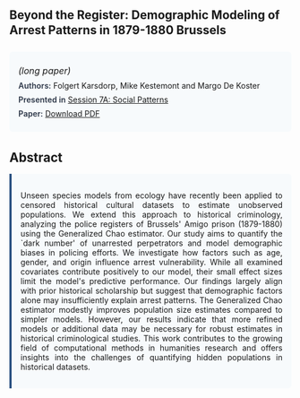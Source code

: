 
<style>    
    h2 {
        margin-top: 0;
        margin-bottom: 1.5rem;
        line-height: 1.3;
    }
    
    h3 {
        margin-top: 2rem;
        margin-bottom: 1rem;
        font-size: 1.4rem;
        font-weight:bold;
    }
    
    .metadata {
        background-color: #f7fafc;
        padding: 1rem;
        border-radius: 6px;
        margin-bottom: 2rem;
    }
    
    .metadata p {
        margin: 0.5rem 0;
    }
    
    .abstract {
        text-align: justify;
        padding: 1rem;
        background-color: #f7fafc;
        border-left: 4px solid #2c5282;
        border-radius: 0 6px 6px 0;
    }
    
    strong {
        color: #2d3748;
        font-weight: 600;
    }
</style>
<main role="main">
<h2>Beyond the Register: Demographic Modeling of Arrest Patterns in 1879-1880 Brussels</h2>

<section class="metadata">
<p style='font-size:1rem'><i>(long paper)</i></p>
<p><strong>Authors:</strong> Folgert Karsdorp, Mike Kestemont and Margo De Koster</p>
<p><strong>Presented in</strong> <a href="/programme/#session7A">Session 7A: Social Patterns</a></p>
<p><strong>Paper:</strong> <a href="https://ceur-ws.org/Vol-3558/paper13.pdf">Download PDF</a></p>
</section>

<section>
<h3>Abstract</h3>
<div class="abstract">
<p>Unseen species models from ecology have recently been applied to censored historical cultural datasets to estimate unobserved populations. We extend this approach to historical criminology, analyzing the police registers of Brussels' Amigo prison (1879-1880) using the Generalized Chao estimator. Our study aims to quantify the `dark number' of unarrested perpetrators and model demographic biases in policing efforts. We investigate how factors such as age, gender, and origin influence arrest vulnerability. While all examined covariates contribute positively to our model, their small effect sizes limit the model's predictive performance. Our findings largely align with prior historical scholarship but suggest that demographic factors alone may insufficiently explain arrest patterns. The Generalized Chao estimator modestly improves population size estimates compared to simpler models. However, our results indicate that more refined models or additional data may be necessary for robust estimates in historical criminological studies. This work contributes to the growing field of computational methods in humanities research and offers insights into the challenges of quantifying hidden populations in historical datasets.</p>
</div>
</section>
</main>